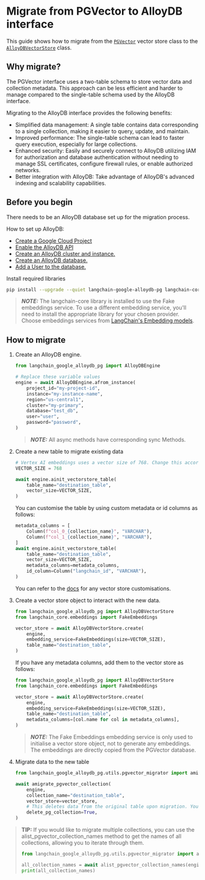 # Migrate from PGVector to AlloyDB interface

This guide shows how to migrate from the [`PGVector`](https://github.com/langchain-ai/langchain-postgres) vector store class to the [`AlloyDBVectorStore`](https://github.com/googleapis/langchain-google-alloydb-pg-python) class.

## Why migrate?

The PGVector interface uses a two-table schema to store vector data and collection metadata.  This approach can be less efficient and harder to manage compared to the single-table schema used by the AlloyDB interface.

Migrating to the AlloyDB interface provides the following benefits:

- Simplified data management: A single table contains data corresponding to a single collection, making it easier to query, update, and maintain.
- Improved performance: The single-table schema can lead to faster query execution, especially for large collections.
- Enhanced security: Easily and securely connect to AlloyDB utilizing IAM for authorization and database authentication without needing to manage SSL certificates, configure firewall rules, or enable authorized networks.
- Better integration with AlloyDB: Take advantage of AlloyDB's advanced indexing and scalability capabilities.

## Before you begin

There needs to be an AlloyDB database set up for the migration process.

How to set up AlloyDB:

- [Create a Google Cloud Project](https://developers.google.com/workspace/guides/create-project)
- [Enable the AlloyDB API](https://console.cloud.google.com/flows/enableapi?apiid=alloydb.googleapis.com)
- [Create an AlloyDB cluster and instance.](https://cloud.google.com/alloydb/docs/cluster-create)
- [Create an AlloyDB database.](https://cloud.google.com/alloydb/docs/quickstart/create-and-connect)
- [Add a User to the database.](https://cloud.google.com/alloydb/docs/database-users/about)

Install required libraries

```bash
pip install --upgrade --quiet langchain-google-alloydb-pg langchain-core
```

> **_NOTE:_**  The langchain-core library is installed to use the Fake embeddings service. To use a different embedding service, you'll need to install the appropriate library for your chosen provider. Choose embeddings services from [LangChain's Embedding models](https://python.langchain.com/v0.2/docs/integrations/text_embedding/).

## How to migrate

1. Create an AlloyDB engine.

    ```python
    from langchain_google_alloydb_pg import AlloyDBEngine

    # Replace these variable values
    engine = await AlloyDBEngine.afrom_instance(
        project_id="my-project-id",
        instance="my-instance-name",
        region="us-central1",
        cluster="my-primary",
        database="test_db",
        user="user",
        password="password",
    )
    ```

    > **_NOTE:_** All async methods have corresponding sync Methods.

2. Create a new table to migrate existing data

    ```python
    # Vertex AI embeddings uses a vector size of 768. Change this according to your embeddings service.
    VECTOR_SIZE = 768

    await engine.ainit_vectorstore_table(
        table_name="destination_table",
        vector_size=VECTOR_SIZE,
    )
    ```

    You can customise the table by using custom metadata or id columns as follows:

    ```python
    metadata_columns = [
        Column(f"col_0_{collection_name}", "VARCHAR"),
        Column(f"col_1_{collection_name}", "VARCHAR"),
    ]
    await engine.ainit_vectorstore_table(
        table_name="destination_table",
        vector_size=VECTOR_SIZE,
        metadata_columns=metadata_columns,
        id_column=Column("langchain_id", "VARCHAR"),
    )
    ```

    You can refer to the [docs](https://cloud.google.com/python/docs/reference/langchain-google-alloydb-pg/latest/langchain_google_alloydb_pg.alloydb_vectorstore.AlloyDBVectorStore#langchain_google_alloydb_pg_alloydb_vectorstore_AlloyDBVectorStore_create) for any vector store customisations.

3. Create a vector store object to interact with the new data.

    ```python
    from langchain_google_alloydb_pg import AlloyDBVectorStore
    from langchain_core.embeddings import FakeEmbeddings

    vector_store = await AlloyDBVectorStore.create(
        engine,
        embedding_service=FakeEmbeddings(size=VECTOR_SIZE),
        table_name="destination_table",
    )
    ```

    If you have any metadata columns, add them to the vector store as follows:

    ```python
    from langchain_google_alloydb_pg import AlloyDBVectorStore
    from langchain_core.embeddings import FakeEmbeddings

    vector_store = await AlloyDBVectorStore.create(
        engine,
        embedding_service=FakeEmbeddings(size=VECTOR_SIZE),
        table_name="destination_table",
        metadata_columns=[col.name for col in metadata_columns],
    )
    ```

    > **_NOTE:_** The Fake Embeddings embedding service is only used to initialise a vector store object, not to generate any embeddings. The embeddings are directly copied from the PGVector database.

4. Migrate data to the new table

    ```python
    from langchain_google_alloydb_pg.utils.pgvector_migrator import amigrate_pgvector_collection

    await amigrate_pgvector_collection(
        engine,
        collection_name="destination_table",
        vector_store=vector_store,
        # This deletes data from the original table upon migration. You can choose to turn it off.
        delete_pg_collection=True,
    )
    ```

> **TIP:** If you would like to migrate multiple collections, you can use the alist_pgvector_collection_names method to get the names of all collections, allowing you to iterate through them.
>
> ```python
> from langchain_google_alloydb_pg.utils.pgvector_migrator import alist_pgvector_collection_names
> 
> all_collection_names = await alist_pgvector_collection_names(engine)
> print(all_collection_names)
> ```
